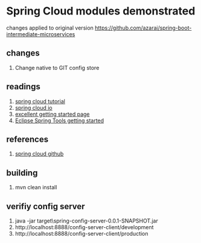 # Spring Cloud modules demonstrated
changes applied to original version https://github.com/azarai/spring-boot-intermediate-microservices
## changes
1. Change native to GIT config store

## readings
1. [spring cloud tutorial](http://www.baeldung.com/spring-cloud-tutorial)
2. [spring cloud io](http://projects.spring.io/spring-cloud/)
3. [excellent getting started page](https://howtodoinjava.com/spring/spring-cloud/spring-cloud-config-server-git/)
4. [Eclipse Spring Tools getting started](https://o7planning.org/en/11723/understanding-spring-cloud-config-server-with-example)

## references
1. [spring cloud github](https://github.com/spring-cloud)

## building
1. mvn clean install

## verifiy config server
1. java -jar target\spring-config-server-0.0.1-SNAPSHOT.jar
2. http://localhost:8888/config-server-client/development
3. http://localhost:8888/config-server-client/production
